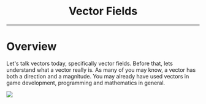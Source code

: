 <div align="center">
    <h1>Vector Fields</h1>
</div>
<hr/>

# Overview
Let's talk vectors today, specifically vector fields. Before that, lets understand what a vector really is. As many of you may know, a vector has both a direction and a magnitude. You may already have used vectors in game development, programming and mathematics in general.  

<img align="left" src="https://user-images.githubusercontent.com/74130881/136701095-e8d9e525-e933-4e8a-86f7-61b70065d49b.png" />

